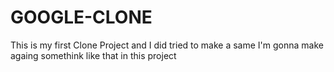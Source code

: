 # GOOGLE-CLONE
This is my first Clone Project and I did tried to make a same
I'm gonna make againg somethink like that in this project  
